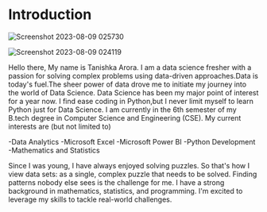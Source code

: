 # Introduction
 ![Screenshot 2023-08-09 025730](https://github.com/Tanishka-Arora/Introduction/assets/119075273/d6267937-77a3-41ae-821d-86f740e7248f)                    

![Screenshot 2023-08-09 024119](https://github.com/Tanishka-Arora/Introduction/assets/119075273/1cc44b1a-97da-47d2-b458-ee365a576ccb)


Hello there,
My name is Tanishka Arora.
I am a  data science fresher with a passion for solving complex problems using data-driven approaches.Data is today's fuel.The sheer power of data drove me to initiate my journey into the world of Data Science.
Data Science has been my major point of interest for a year now. I find ease coding in Python,but I never limit myself to learn Python just for Data Science.
I am currently in the 6th semester of my B.tech degree in Computer Science and Engineering (CSE).
My current interests are (but not limited to)

-Data Analytics 
-Microsoft Excel
-Microsoft Power BI
-Python Development
-Mathematics and Statistics 

 Since I was young, I have always enjoyed solving puzzles. So that's how I view data sets: as a single, complex puzzle that needs to be solved. Finding patterns nobody else sees is the challenge for me. I have a strong background in mathematics, statistics, and programming.  I'm excited to leverage my skills to tackle real-world challenges.
